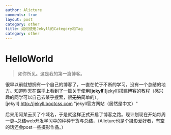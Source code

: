 ```yaml
---
author: Alicture
comments: true
layout: post
category: other
title: 如何使用Jekyll的Category和Tag
category: other
---
```

# HelloWorld

>如你所见。这是我的第一篇博客。

很早以前就想拥有一个自己的博客了，一直在忙于不断的学习，没有一个总结的地方。知道昨天在谋乎上看到了一篇关于使用[**jekyll**][jekyll]搭建博客的教程（感兴趣的同学可以自己去某乎搜索，很~~无脑~~简单的）。
[jekyll]:http://jekyll.bootcss.com "jekyll官方网站（居然是中文）"

后来用阿某云买了个域名，于是就这样正式开启了博客之路。现计划现在开始每周一更~总结web开发学习中的种种干货与总结，（Alicture也是个摄影爱好者，有空的话还会post一些摄影作品。）


